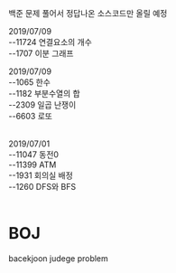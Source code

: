 ﻿백준 문제 풀어서 정답나온 소스코드만 올릴 예정

2019/07/09<br />
--11724 연결요소의 개수 <br />
--1707 이분 그래프 <br />

2019/07/09<br />
--1065 한수 <br />
--1182 부분수열의 합 <br />
--2309 일곱 난쟁이 <br />
--6603 로또 <br /><br />


2019/07/01<br />
--11047 동전0 <br />
--11399 ATM<br />
--1931  회의실 배정<br />
--1260 DFS와 BFS<br /><br />


# BOJ
bacekjoon judege problem

